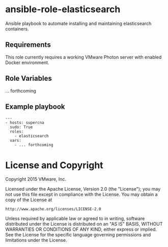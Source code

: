 # ansible-role-elasticsearch

Ansible playbook to automate installing and maintaining elasticsearch containers.

## Requirements

This role currently requires a working VMware Photon server with enabled Docker environment.

## Role Variables

... forthcoming

## Example playbook

```
---
- hosts: supercna
  sudo: True
  roles:
    - elasticsearch
  vars:
    - ... forthcoming
```

# License and Copyright
 
Copyright 2015 VMware, Inc.

Licensed under the Apache License, Version 2.0 (the "License");
you may not use this file except in compliance with the License.
You may obtain a copy of the License at

    http://www.apache.org/licenses/LICENSE-2.0

Unless required by applicable law or agreed to in writing, software
distributed under the License is distributed on an "AS IS" BASIS,
WITHOUT WARRANTIES OR CONDITIONS OF ANY KIND, either express or implied.
See the License for the specific language governing permissions and
limitations under the License.

